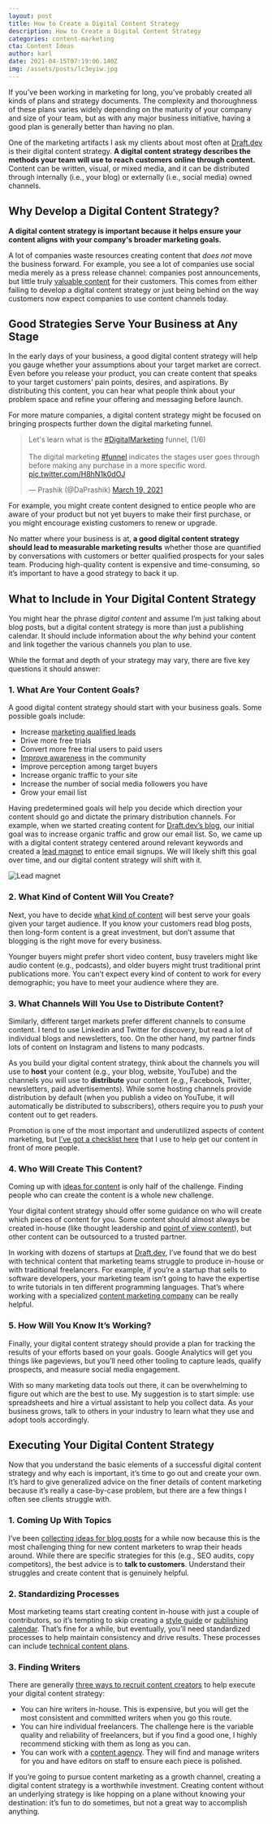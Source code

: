 ```yaml
---
layout: post
title: How to Create a Digital Content Strategy
description: How to Create a Digital Content Strategy
categories: content-marketing
cta: Content Ideas
author: karl
date: 2021-04-15T07:19:06.140Z
img: /assets/posts/lc3eyiw.jpg
---
```

If you've been working in marketing for long, you've probably created all kinds of plans and strategy documents. The complexity and thoroughness of these plans varies widely depending on the maturity of your company and size of your team, but as with any major business initiative, having a good plan is generally better than having no plan.

One of the marketing artifacts I ask my clients about most often at [Draft.dev](http://draft.dev/) is their digital content strategy. **A digital content strategy describes the methods your team will use to reach customers online through content.** Content can be written, visual, or mixed media, and it can be distributed through internally (i.e., your blog) or externally (i.e., social media) owned channels.

<!-- signup -->

## Why Develop a Digital Content Strategy?
**A digital content strategy is important because it helps ensure your content aligns with your company's broader marketing goals.**

A lot of companies waste resources creating content that _does not_ move the business forward. For example, you see a lot of companies use social media merely as a press release channel: companies post announcements, but little truly [valuable content](https://draft.dev/learn/content-marketing-forest) for their customers. This comes from either failing to develop a digital content strategy or just being behind on the way customers now expect companies to use content channels today.

## Good Strategies Serve Your Business at Any Stage
In the early days of your business, a good digital content strategy will help you gauge whether your assumptions about your target market are correct. Even before you release your product, you can create content that speaks to your target customers’ pain points, desires, and aspirations. By distributing this content, you can hear what people think about your problem space and refine your offering and messaging before launch.

For more mature companies, a digital content strategy might be focused on bringing prospects further down the digital marketing funnel.

<blockquote class="twitter-tweet"><p lang="en" dir="ltr">Let&#39;s learn what is the <a href="https://twitter.com/hashtag/DigitalMarketing?src=hash&amp;ref_src=twsrc%5Etfw">#DigitalMarketing</a> funnel, (1/6)<br><br>The digital marketing <a href="https://twitter.com/hashtag/funnel?src=hash&amp;ref_src=twsrc%5Etfw">#funnel</a> indicates the stages user goes through before making any purchase in a more specific word. <a href="https://t.co/H8hN1k0dOJ">pic.twitter.com/H8hN1k0dOJ</a></p>&mdash; Prashik (@DaPrashik) <a href="https://twitter.com/DaPrashik/status/1372778557340930055?ref_src=twsrc%5Etfw">March 19, 2021</a></blockquote> <script async src="https://platform.twitter.com/widgets.js" charset="utf-8"></script>

For example, you might create content designed to entice people who are aware of your product but not yet buyers to make their first purchase, or you might encourage existing customers to renew or upgrade.

No matter where your business is at, **a good digital content strategy should lead to measurable marketing results** whether those are quantified by conversations with customers or better qualified prospects for your sales team. Producing high-quality content is expensive and time-consuming, so it’s important to have a good strategy to back it up.

## What to Include in Your Digital Content Strategy
You might hear the phrase *digital content* and assume I’m just talking about blog posts, but a digital content strategy is more than just a publishing calendar. It should include information about the *why* behind your content and link together the various channels you plan to use.

While the format and depth of your strategy may vary, there are five key questions it should answer:

### 1. What Are Your Content Goals?
A good digital content strategy should start with your business goals. Some possible goals include:

- Increase [marketing qualified leads](https://blog.hubspot.com/marketing/definition-marketing-qualified-lead-mql-under-100-sr)
- Drive more free trials
- Convert more free trial users to paid users
- [Improve awareness](https://draft.dev/learn/developer-marketing) in the community
- Improve perception among target buyers
- Increase organic traffic to your site
- Increase the number of social media followers you have
- Grow your email list

Having predetermined goals will help you decide which direction your content should go and dictate the primary distribution channels. For example, when we started creating content for [Draft.dev’s blog](https://draft.dev/learn/), our initial goal was to increase organic traffic and grow our email list. So, we came up with a digital content strategy centered around relevant keywords and created a [lead magnet](https://www.searchenginejournal.com/lead-magnet-examples/265245/) to entice email signups. We will likely shift this goal over time, and our digital content strategy will shift with it.

![Lead magnet](https://i.imgur.com/fsHUazy.jpg)

### 2. What Kind of Content Will You Create?
Next, you have to decide [what kind of content](https://draft.dev/learn/content-types-and-deliverables-what-are-they) will best serve your goals given your target audience. If you know your customers read blog posts, then long-form content is a great investment, but don’t assume that blogging is the right move for every business.

Younger buyers might prefer short video content, busy travelers might like audio content (e.g., podcasts), and older buyers might trust traditional print publications more. You can’t expect every kind of content to work for every demographic; you have to meet your audience where they are.

### 3. What Channels Will You Use to Distribute Content?
Similarly, different target markets prefer different channels to consume content. I tend to use Linkedin and Twitter for discovery, but read a lot of individual blogs and newsletters, too. On the other hand, my partner finds lots of content on Instagram and listens to many podcasts.

As you build your digital content strategy, think about the channels you will use to **host** your content (e.g., your blog, website, YouTube) and the channels you will use to **distribute** your content (e.g., Facebook, Twitter, newsletters, paid advertisements). While some hosting channels provide distribution by default (when you publish a video on YouTube, it will automatically be distributed to subscribers), others require you to *push* your content out to get readers.

Promotion is one of the most important and underutilized aspects of content marketing, but [I’ve got a checklist here](https://draft.dev/learn/promotion) that I use to help get our content in front of more people.

### 4. Who Will Create This Content?
Coming up with [ideas for content](https://draft.dev/learn/startup-blog-ideas) is only half of the challenge. Finding people who can create the content is a whole new challenge.

Your digital content strategy should offer some guidance on who will create which pieces of content for you. Some content should almost always be created in-house (like thought leadership and [point of view content](https://neilpatel.com/blog/how-developing-point-of-view-can-explode-fan-base/)), but other content can be outsourced to a trusted partner.

In working with dozens of startups at [Draft.dev](http://draft.dev/), I’ve found that we do best with technical content that marketing teams struggle to produce in-house or with traditional freelancers. For example, if you’re a startup that sells to software developers, your marketing team isn’t going to have the expertise to write tutorials in ten different programming languages. That’s where working with a specialized [content marketing company](https://draft.dev/learn/content-creation-agency) can be really helpful.

### 5. How Will You Know It’s Working?
Finally, your digital content strategy should provide a plan for tracking the results of your efforts based on your goals. Google Analytics will get you things like pageviews, but you’ll need other tooling to capture leads, qualify prospects, and measure social media engagement.

With so many marketing data tools out there, it can be overwhelming to figure out which are the best to use. My suggestion is to start simple: use spreadsheets and hire a virtual assistant to help you collect data. As your business grows, talk to others in your industry to learn what they use and adopt tools accordingly.

## Executing Your Digital Content Strategy
Now that you understand the basic elements of a successful digital content strategy and why each is important, it’s time to go out and create your own. It’s hard to give generalized advice on the finer details of content marketing because it’s really a case-by-case problem, but there are a few things I often see clients struggle with.

### 1. Coming Up With Topics
I’ve been [collecting ideas for blog posts](https://draft.dev/learn/startup-blog-ideas) for a while now because this is the most challenging thing for new content marketers to wrap their heads around. While there are specific strategies for this (e.g., SEO audits, copy competitors), the best advice is to **talk to customers**. Understand their struggles and create content that is genuinely helpful.

### 2. Standardizing Processes
Most marketing teams start creating content in-house with just a couple of contributors, so it’s tempting to skip creating a [style guide](https://draft.dev/learn/styleguide) or [publishing calendar](https://draft.dev/learn/airtable-publishing-calendar). That’s fine for a while, but eventually, you’ll need standardized processes to help maintain consistency and drive results. These processes can include [technical content plans](https://draft.dev/learn/content-plan).

### 3. Finding Writers
There are generally [three ways to recruit content creators](https://draft.dev/learn/finding-motivating-writers) to help execute your digital content strategy:

- You can hire writers in-house. This is expensive, but you will get the most consistent and committed writers when you go this route.
- You can hire individual freelancers. The challenge here is the variable quality and reliability of freelancers, but if you find a good one, I highly recommend sticking with them as long as you can.
- You can work with a [content agency](http://draft.dev/). They will find and manage writers for you and have editors on staff to ensure each piece is polished.

If you’re going to pursue content marketing as a growth channel, creating a digital content strategy is a worthwhile investment. Creating content without an underlying strategy is like hopping on a plane without knowing your destination: it’s fun to do sometimes, but not a great way to accomplish anything.

